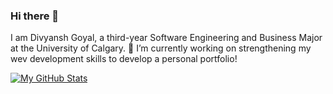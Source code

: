 ### Hi there 👋

<!--
**DG-20/DG-20** is a ✨ _special_ ✨ repository because its `README.md` (this file) appears on your GitHub profile.

Here are some ideas to get you started:

- 🔭 I’m currently working on strengthening my wev development skills to develop a personal portfolio!
- 🌱 I’m currently learning ...
- 👯 I’m looking to collaborate on ...
- 🤔 I’m looking for help with ...
- 💬 Ask me about ...
- 📫 How to reach me: ...
- 😄 Pronouns: ...
- ⚡ Fun fact: ...
-->

I am Divyansh Goyal, a third-year Software Engineering and Business Major at the University of Calgary.
🔭 I’m currently working on strengthening my wev development skills to develop a personal portfolio!

[![My GitHub Stats](https://github-readme-stats.vercel.app/api/?username=DG-20&count_private=true&theme=tokyonight&showicons=true)]()
